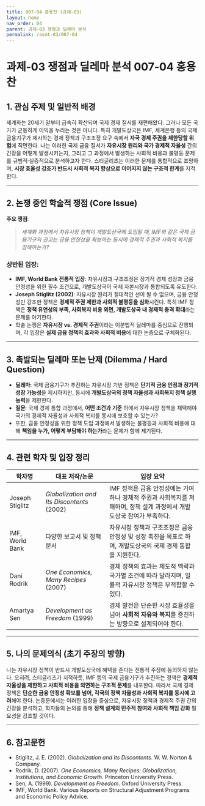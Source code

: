 ```yaml
---
title: 007-04 홍용찬 (과제-03)
layout: home
nav_order: 04
parent: 과제-03 쟁점과 딜레마 분석
permalink: /asmt-03/007-04
---
```


# 과제-03 쟁점과 딜레마 분석 007-04 홍용찬

## 1. 관심 주제 및 일반적 배경

세계화는 20세기 말부터 급속히 확산되며 국제 경제 질서를 재편해왔다. 그러나 모든 국가가 균등하게 이익을 누리는 것은 아니다. 특히 개발도상국은 IMF, 세계은행 등의 국제 금융기구가 제시하는 경제 정책과 구조조정 요구 속에서 **자국 경제 주권을 제한당할 위험**에 직면한다. 나는 이러한 국제 금융 질서가 **자유시장 원리와 국가 경제적 자율성** 간의 긴장을 어떻게 발생시키는지, 그리고 그 과정에서 발생하는 사회적 비용과 불평등 문제를 규범적·실증적으로 분석하고자 한다. 스티글리츠는 이러한 문제를 통합적으로 조망하며, **시장 효율성 강조가 반드시 사회적 복지 향상으로 이어지지 않는 구조적 한계**를 지적한다.  

---

## 2. 논쟁 중인 학술적 쟁점 (Core Issue)

**주요 쟁점**:  
> *세계화 과정에서 자유시장 정책이 개발도상국에 도입될 때, IMF와 같은 국제 금융기구의 권고는 금융 안정성을 확보하는 동시에 경제적 주권과 사회적 복지를 침해하는가?*  

### 상반된 입장:
- **IMF, World Bank 전통적 입장**: 자유시장과 구조조정은 장기적 경제 성장과 금융 안정성을 위한 필수 조건으로, 개발도상국이 국제 자본시장과 통합되도록 유도한다.  
- **Joseph Stiglitz (2002)**: 자유시장 원리가 절대적인 선이 될 수 없으며, 금융 안정성만 강조한 정책은 **경제적 주권 제한과 사회적 불평등을 심화**시킨다. 특히 IMF 정책은 **정책 유연성의 부족, 사회복지 비용 외면, 개발도상국 내 경제적 충격 확대**라는 문제를 야기한다.  
- 학술 논쟁은 **자유시장 vs. 경제적 주권**이라는 이분법적 딜레마를 중심으로 진행되며, 각 입장은 **실제 금융 정책의 효과와 사회적 비용**에 대한 논증으로 구체화된다.  

---

## 3. 촉발되는 딜레마 또는 난제 (Dilemma / Hard Question)

- **딜레마**: 국제 금융기구가 추진하는 자유시장 기반 정책은 **단기적 금융 안정과 장기적 성장 가능성**을 제시하지만, 동시에 **개발도상국의 정책 자율성과 사회복지 정책 실행 능력**을 제한한다.  
- **질문**: 국제 경제 통합 과정에서, **어떤 조건과 기준** 하에서 자유시장 정책을 채택해야 국가의 경제적 자율성과 사회적 복지를 동시에 보호할 수 있는가?  
- 또한, 금융 안정성을 위한 정책 도입 과정에서 발생하는 불평등과 사회적 비용에 대해 **책임을 누가, 어떻게 부담해야 하는가**라는 문제가 함께 제기된다.  

---

## 4. 관련 학자 및 입장 정리

| 학자명              | 대표 저작/논문                        | 입장 요약 |
|---------------------|--------------------------------------|-----------|
| Joseph Stiglitz      | *Globalization and Its Discontents* (2002) | IMF 정책은 금융 안정성에는 기여하나 경제적 주권과 사회복지를 저해하며, 정책 설계 과정에서 개발도상국 참여가 부족하다. |
| IMF, World Bank       | 다양한 보고서 및 정책 문서             | 자유시장 정책과 구조조정은 금융 안정성 및 성장 촉진을 목표로 하며, 개발도상국의 국제 경제 통합을 지원한다. |
| Dani Rodrik           | *One Economics, Many Recipes* (2007)  | 경제 정책의 효과는 제도적 맥락과 국가별 조건에 따라 달라지며, 일률적 자유시장 정책은 부적합할 수 있다. |
| Amartya Sen           | *Development as Freedom* (1999)       | 경제 발전은 단순한 시장 효율성을 넘어 **사회적 자유와 복지**를 증진하는 방향으로 설계되어야 한다. |

---

## 5. 나의 문제의식 (초기 주장의 방향)

나는 자유시장 정책이 반드시 개발도상국에 혜택을 준다는 전통적 주장에 동의하지 않는다. 오히려, 스티글리츠가 지적하듯, IMF 등의 국제 금융기구가 추진하는 정책은 **경제적 자율성을 제한하고 사회적 비용을 외면하는 구조적 문제**를 내포한다. 따라서 국제 경제 정책은 **단순한 금융 안정성 확보를 넘어, 각국의 정책 자율성과 사회적 복지를 동시에 고려**해야 한다. 논증문에서는 이러한 입장을 중심으로, 자유시장 정책과 경제적 주권 간의 긴장을 분석하고, 학자들의 논의를 통해 **정책 설계의 민주적 참여와 사회적 책임 강화** 필요성을 강조할 것이다.  

---

## 6. 참고문헌

- Stiglitz, J. E. (2002). *Globalization and Its Discontents*. W. W. Norton & Company.  
- Rodrik, D. (2007). *One Economics, Many Recipes: Globalization, Institutions, and Economic Growth*. Princeton University Press.  
- Sen, A. (1999). *Development as Freedom*. Oxford University Press.  
- IMF, World Bank. Various Reports on Structural Adjustment Programs and Economic Policy Advice.  
